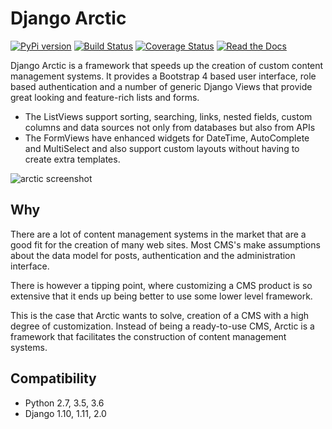 # Django Arctic
[![PyPi version](https://img.shields.io/pypi/v/django-arctic.svg)](https://pypi.python.org/pypi/django-arctic/)
[![Build Status](https://travis-ci.org/sanoma/django-arctic.svg?branch=develop)](https://travis-ci.org/sanoma/django-arctic)
[![Coverage Status](https://coveralls.io/repos/github/sanoma/django-arctic/badge.svg?branch=develop)](https://coveralls.io/github/sanoma/django-arctic)
[![Read the Docs](https://readthedocs.org/projects/django-arctic/badge/?version=latest)](https://django-arctic.readthedocs.io/en/latest/)

Django Arctic is a framework that speeds up the creation of custom content 
management systems.
It provides a Bootstrap 4 based user interface, role based authentication and
a number of generic Django Views that provide great looking and feature-rich 
lists and forms.

- The ListViews support sorting, searching, links, nested fields, 
  custom columns and data sources not only from databases but also from APIs
- The FormViews have enhanced widgets for DateTime, AutoComplete and 
  MultiSelect and also support custom layouts without having to create extra 
  templates.

![arctic screenshot](https://raw.githubusercontent.com/sanoma/django-arctic/master/docs/img/arctic_screenshot.png)

## Why

There are a lot of content management systems in the market that are a good fit 
for the creation of many web sites.
Most CMS's make assumptions about the data model for posts, authentication and 
the administration interface.

There is however a tipping point, where customizing a CMS product
is so extensive that it ends up being better to use some lower level framework.

This is the case that Arctic wants to solve, creation of a CMS with a high 
degree of customization.
Instead of being a ready-to-use CMS, Arctic is a framework that facilitates the construction of content management systems.

## Compatibility

* Python 2.7, 3.5, 3.6
* Django 1.10, 1.11, 2.0
